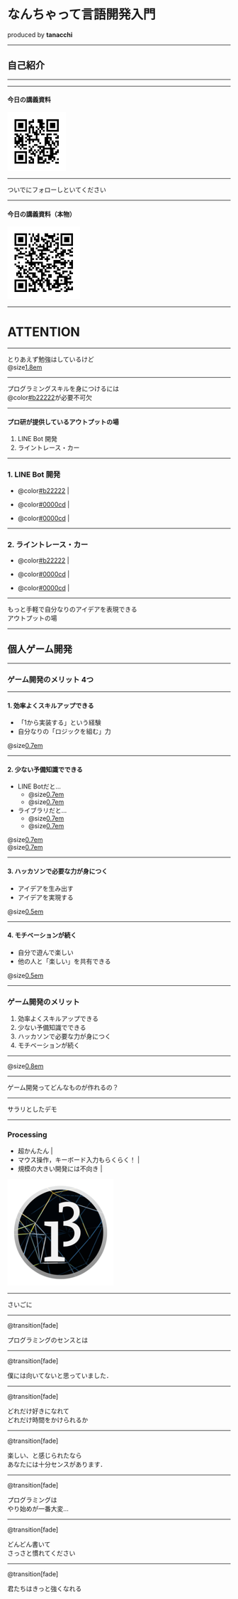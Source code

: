 # なんちゃって言語開発入門
  produced by **tanacchi**

---

## 自己紹介

---

<!-- @snap[east] -->
<!-- <img src="rogue_game/assets/tanacchi.jpeg" /> -->
<!-- @snapend -->

<!-- @snap[west] -->
<!-- <br> -->
<!-- *tanacchi* <br><br> -->

<!-- 総シス B4   -->

<!-- @fa[twitter icon-size2] *q111026d*　@fa[github  icon-size2] *tanacchi*   -->
<!-- @snapend -->

---

#### 今日の講義資料

<img src="ltx-7/assets/my-twitter.png">

---

ついでにフォローしといてください

---

#### 今日の講義資料（本物）

<img src="ltx-7/assets/lt7-readme.png">

---

# ATTENTION

---

とりあえず勉強はしているけど  
@size[1.8em](身についているか自信がない)

---

プログラミングスキルを身につけるには  
@color[#b22222](アウトプット)が必要不可欠

---
#### プロ研が提供しているアウトプットの場

1. LINE Bot 開発
2. ライントレース・カー

---
### 1. LINE Bot 開発

* @color[#b22222](身近なもので「動く」プログラミングを感じられる) |

* @color[#0000cd](できることが限られている)  |
* @color[#0000cd](自分のアイデアを実現することが難しい) |

---
### 2. ライントレース・カー

* @color[#b22222](工夫できる点がたくさん) |

* @color[#0000cd](コースやロボカーがないとできない) |
* @color[#0000cd](精密な動きをさせるのはかなりの苦行) |

---

もっと手軽で自分なりのアイデアを表現できる  
アウトプットの場

---

## 個人ゲーム開発

---

### ゲーム開発のメリット 4つ

---
#### 1. 効率よくスキルアップできる

* 「1から実装する」という経験
* 自分なりの「ロジックを組む」力

@size[0.7em](「断片」ではなく「全体」を作り上げる)

---
#### 2. 少ない予備知識でできる

* LINE Botだと...
  - @size[0.7em](「リクエスト＆レスポンス」の知識)
  - @size[0.7em](「リファレンス」を読む能力)
* ライブラリだと...
  - @size[0.7em](「設計思想」)
  - @size[0.7em](「例外安全」)

@size[0.7em](などの知識を必要としない)  
@size[0.7em](必要になったら取り入れれば良い)

---
#### 3. ハッカソンで必要な力が身につく

* アイデアを生み出す
* アイデアを実現する

@size[0.5em](この2つのサイクルでクオリティ＆オリジナリティを高めていく)

---
#### 4. モチベーションが続く

* 自分で遊んで楽しい
* 他の人と「楽しい」を共有できる

@size[0.5em](プロ研では「遊んでくれる人」が保証されている（多分）)

---
### ゲーム開発のメリット

1. 効率よくスキルアップできる
2. 少ない予備知識でできる
3. ハッカソンで必要な力が身につく
4. モチベーションが続く

---

@size[0.8em](（自分のスキルの8割はゲーム開発で培ったものです）)

---

ゲーム開発ってどんなものが作れるの？

---

サラリとしたデモ

---
### Processing

* 超かんたん |
* マウス操作，キーボード入力もらくらく！ |
* 規模の大きい開発には不向き |

<img src="ltx-1/assets/processing.png" width="240" height="240" border="0"  >

---

さいごに

---
@transition[fade]

プログラミングのセンスとは

---
@transition[fade]

僕には向いてないと思っていました．

---
@transition[fade]

どれだけ好きになれて  
どれだけ時間をかけられるか

---
@transition[fade]

楽しい、と感じられたなら  
あなたには十分センスがあります．

---
@transition[fade]

プログラミングは  
やり始めが一番大変...

---
@transition[fade]

どんどん書いて  
さっさと慣れてください

---
@transition[fade]

君たちはきっと強くなれる
